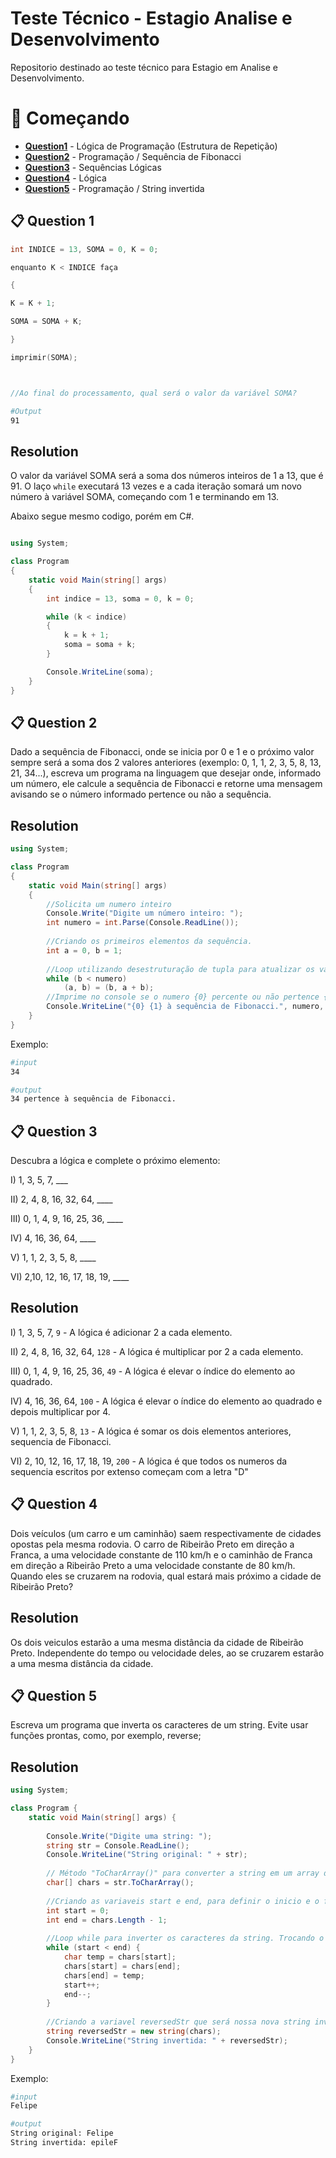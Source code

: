 # Teste Técnico - Estagio Analise e Desenvolvimento

Repositorio destinado ao teste técnico para Estagio em Analise e Desenvolvimento.

# 🚀 Começando

- **[Question1](#-question-1)** - Lógica de Programação (Estrutura de Repetição)
- **[Question2](#-question-2)** - Programação / Sequência de Fibonacci
- **[Question3](#-question-3)** - Sequências Lógicas
- **[Question4](#-question-4)** - Lógica
- **[Question5](#-question-5)** - Programação / String invertida

📋 Question 1
------------

```c
int INDICE = 13, SOMA = 0, K = 0;

enquanto K < INDICE faça

{

K = K + 1;

SOMA = SOMA + K;

}

imprimir(SOMA);



//Ao final do processamento, qual será o valor da variável SOMA?

```
```bash
#Output
91

```
Resolution
------------
O valor da variável SOMA será a soma dos números inteiros de 1 a 13, que é 91. O laço `while` executará 13 vezes e a cada iteração somará um novo número à variável SOMA, começando com 1 e terminando em 13.

Abaixo segue mesmo codigo, porém em C#.

```c#

using System;

class Program
{
    static void Main(string[] args)
    {
        int indice = 13, soma = 0, k = 0;

        while (k < indice)
        {
            k = k + 1;
            soma = soma + k;
        }

        Console.WriteLine(soma);
    }
}

```

📋 Question 2
------------

Dado a sequência de Fibonacci, onde se inicia por 0 e 1 e o próximo valor sempre será a soma dos 2 valores anteriores (exemplo: 0, 1, 1, 2, 3, 5, 8, 13, 21, 34...), escreva um programa na linguagem que desejar onde, informado um número, ele calcule a sequência de Fibonacci e retorne uma mensagem avisando se o número informado pertence ou não a sequência.

Resolution
------------
```c#
using System;

class Program
{
    static void Main(string[] args)
    {
        //Solicita um numero inteiro
        Console.Write("Digite um número inteiro: ");
        int numero = int.Parse(Console.ReadLine());
        
        //Criando os primeiros elementos da sequência.
        int a = 0, b = 1;
        
        //Loop utilizando desestruturação de tupla para atualizar os valores de a e b da sequência.
        while (b < numero)
            (a, b) = (b, a + b);
        //Imprime no console se o numero {0} percente ou não pertence {1} a sequencia.
        Console.WriteLine("{0} {1} à sequência de Fibonacci.", numero, b == numero ? "pertence" : "não pertence");
    }
}

```
Exemplo:

```bash
#input
34
```

```bash
#output
34 pertence à sequência de Fibonacci.
```

📋 Question 3
------------
Descubra a lógica e complete o próximo elemento:

I) 1, 3, 5, 7, ___

II) 2, 4, 8, 16, 32, 64, ____

III) 0, 1, 4, 9, 16, 25, 36, ____

IV) 4, 16, 36, 64, ____

V) 1, 1, 2, 3, 5, 8, ____

VI) 2,10, 12, 16, 17, 18, 19, ____

Resolution
------------

I) 1, 3, 5, 7, `9` - A lógica é adicionar 2 a cada elemento.

II) 2, 4, 8, 16, 32, 64, `128` - A lógica é multiplicar por 2 a cada elemento. 

III)  0, 1, 4, 9, 16, 25, 36, `49` - A lógica é elevar o índice do elemento ao quadrado. 

IV) 4, 16, 36, 64, `100` - A lógica é elevar o índice do elemento ao quadrado e depois multiplicar por 4. 

V) 1, 1, 2, 3, 5, 8, `13` - A lógica é somar os dois elementos anteriores, sequencia de Fibonacci.

VI) 2, 10, 12, 16, 17, 18, 19, `200` - A lógica é que todos os numeros da sequencia escritos por extenso começam com a letra "D"


📋 Question 4
------------

Dois veículos (um carro e um caminhão) saem respectivamente de cidades opostas pela mesma rodovia. O carro de Ribeirão Preto em direção a Franca, a uma velocidade constante de 110 km/h e o caminhão de Franca em direção a Ribeirão Preto a uma velocidade constante de 80 km/h. Quando eles se cruzarem na rodovia, qual estará mais próximo a cidade de Ribeirão Preto?

Resolution
------------

Os dois veiculos estarão a uma mesma distância da cidade de Ribeirão Preto. Independente do tempo ou velocidade deles, ao se cruzarem estarão a uma mesma distância da cidade.

📋 Question 5
------------

Escreva um programa que inverta os caracteres de um string. Evite usar funções prontas, como, por exemplo, reverse;

Resolution
------------

```c#
using System;

class Program {
    static void Main(string[] args) {
       
        Console.Write("Digite uma string: ");
        string str = Console.ReadLine();
        Console.WriteLine("String original: " + str);
        
        // Método "ToCharArray()" para converter a string em um array de caracteres chars.
        char[] chars = str.ToCharArray();
        
        //Criando as variaveis start e end, para definir o inicio e o fim da string.
        int start = 0;
        int end = chars.Length - 1;
        
        //Loop while para inverter os caracteres da string. Trocando o primeiro caractere com o último, o segundo com o penúltimo, e assim por diante.
        while (start < end) {
            char temp = chars[start];
            chars[start] = chars[end];
            chars[end] = temp;
            start++;
            end--;
        }
        
        //Criando a variavel reversedStr que será nossa nova string invertida.
        string reversedStr = new string(chars);
        Console.WriteLine("String invertida: " + reversedStr);
    }
}
```
Exemplo:

```bash
#input
Felipe
```

```bash
#output
String original: Felipe
String invertida: epileF
```
